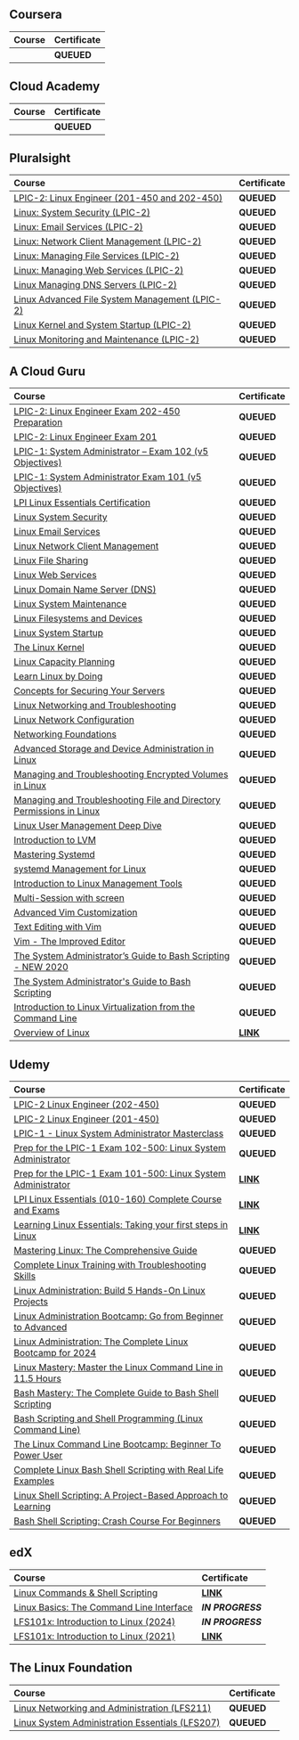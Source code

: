 ## Coursera

<div align="justify">

| Course | Certificate |
| :----- | :----- |
| []() | **QUEUED** |

</div>

## Cloud Academy

<div align="justify">

| Course | Certificate |
| :----- | :----- |
| []() | **QUEUED** |

</div>

## Pluralsight

<div align="justify">

| Course | Certificate |
| :----- | :----- |
| [LPIC-2: Linux Engineer (201-450 and 202-450)](https://www.pluralsight.com/paths/lpic-2) | **QUEUED** |
| [Linux: System Security (LPIC-2)](https://www.pluralsight.com/courses/linux-system-security-lpic-2) | **QUEUED** |
| [Linux: Email Services (LPIC-2)](https://www.pluralsight.com/courses/linux-email-servers-lpic-2) | **QUEUED** |
| [Linux: Network Client Management (LPIC-2)](https://www.pluralsight.com/courses/linux-network-client-management-lpic-2) | **QUEUED** |
| [Linux: Managing File Services (LPIC-2)](https://www.pluralsight.com/courses/linux-managing-file-services-lpic-2) | **QUEUED** |
| [Linux: Managing Web Services (LPIC-2)](https://www.pluralsight.com/courses/linux-managing-web-services-lpic-2) | **QUEUED** |
| [Linux Managing DNS Servers (LPIC-2)](https://www.pluralsight.com/courses/linux-managing-dns-servers-lpic-2) | **QUEUED** |
| [Linux Advanced File System Management (LPIC-2)](https://www.pluralsight.com/courses/linux-advanced-file-system-management) | **QUEUED** |
| [Linux Kernel and System Startup (LPIC-2)](https://www.pluralsight.com/courses/linux-kernel-system-startup) | **QUEUED** |
| [Linux Monitoring and Maintenance (LPIC-2)](https://www.pluralsight.com/courses/linux-monitoring-maintenance) | **QUEUED** |

</div>

## A Cloud Guru

<div align="justify">

| Course | Certificate |
| :----- | :----- |
| [LPIC-2: Linux Engineer Exam 202-450 Preparation]() | **QUEUED** |
| [LPIC-2: Linux Engineer Exam 201]() | **QUEUED** |
| [LPIC-1: System Administrator – Exam 102 (v5 Objectives)]() | **QUEUED** |
| [LPIC-1: System Administrator Exam 101 (v5 Objectives)]() | **QUEUED** |
| [LPI Linux Essentials Certification]() | **QUEUED** |
| [Linux System Security]() | **QUEUED** |
| [Linux Email Services]() | **QUEUED** |
| [Linux Network Client Management]() | **QUEUED** |
| [Linux File Sharing]() | **QUEUED** |
| [Linux Web Services]() | **QUEUED** |
| [Linux Domain Name Server (DNS)]() | **QUEUED** |
| [Linux System Maintenance]() | **QUEUED** |
| [Linux Filesystems and Devices]() | **QUEUED** |
| [Linux System Startup]() | **QUEUED** |
| [The Linux Kernel]() | **QUEUED** |
| [Linux Capacity Planning]() | **QUEUED** |
| [Learn Linux by Doing]() | **QUEUED** |
| [Concepts for Securing Your Servers]() | **QUEUED** |
| [Linux Networking and Troubleshooting]() | **QUEUED** |
| [Linux Network Configuration]() | **QUEUED** |
| [Networking Foundations]() | **QUEUED** |
| [Advanced Storage and Device Administration in Linux]() | **QUEUED** |
| [Managing and Troubleshooting Encrypted Volumes in Linux]() | **QUEUED** |
| [Managing and Troubleshooting File and Directory Permissions in Linux]() | **QUEUED** |
| [Linux User Management Deep Dive]() | **QUEUED** |
| [Introduction to LVM]() | **QUEUED** |
| [Mastering Systemd]() | **QUEUED** |
| [systemd Management for Linux]() | **QUEUED** |
| [Introduction to Linux Management Tools]() | **QUEUED** |
| [Multi-Session with screen]() | **QUEUED** |
| [Advanced Vim Customization]() | **QUEUED** |
| [Text Editing with Vim]() | **QUEUED** |
| [Vim - The Improved Editor]() | **QUEUED** |
| [The System Administrator’s Guide to Bash Scripting - NEW 2020]() | **QUEUED** |
| [The System Administrator's Guide to Bash Scripting]() | **QUEUED** |
| [Introduction to Linux Virtualization from the Command Line]() | **QUEUED** |
| [Overview of Linux](https://www.pluralsight.com/cloud-guru/courses/overview-of-linux) | [**LINK**](https://storage.googleapis.com/course-certificates/04-01-a-cloud-guru/overview-of-linux.pdf) |

</div>

## Udemy

<div align="justify">

| Course | Certificate |
| :----- | :----- |
| [LPIC-2 Linux Engineer (202-450)](https://www.udemy.com/course/lpic-2-linux-engineer-202-450/) | **QUEUED** |
| [LPIC-2 Linux Engineer (201-450)](https://www.udemy.com/course/lpic-2-linux-engineer-201-450/) | **QUEUED** |
| [LPIC-1 - Linux System Administrator Masterclass](https://www.udemy.com/course/lpic-1-linux-system-administrator-masterclass/) | **QUEUED** |
| [Prep for the LPIC-1 Exam 102-500: Linux System Administrator](https://www.udemy.com/course/prep-for-the-lpic-1-exam-102-500-linux-system-administrator/) | **QUEUED** |
| [Prep for the LPIC-1 Exam 101-500: Linux System Administrator](https://www.udemy.com/course/prep-for-the-lpic-1-exam-101-500-linux-system-administrator/) | [**LINK**](https://storage.googleapis.com/course-certificates/05-01-udemy/prep-for-the-lpic1-exam-101-500.pdf) |
| [LPI Linux Essentials (010-160) Complete Course and Exams](https://www.udemy.com/course/linux-essentials-010/) | [**LINK**](https://storage.googleapis.com/course-certificates/05-01-udemy/lpi-linux-essentials-010-160-complete-course-and-exams.pdf) |
| [Learning Linux Essentials: Taking your first steps in Linux](https://www.udemy.com/course/learning-linux-essentials-taking-your-first-steps-in-linux/) | [**LINK**](https://storage.googleapis.com/course-certificates/05-01-udemy/learning-linux-essentials-taking-your-first-steps-in-linux.pdf) |
| [Mastering Linux: The Comprehensive Guide](https://www.udemy.com/course/mastering-linux/) | **QUEUED** |
| [Complete Linux Training with Troubleshooting Skills](https://www.udemy.com/course/red-hat-linux-administration-advance-level-troubleshooting/) | **QUEUED** |
| [Linux Administration: Build 5 Hands-On Linux Projects](https://www.udemy.com/course/linux-administration-build-hands-on-linux-projects/) | **QUEUED** |
| [Linux Administration Bootcamp: Go from Beginner to Advanced](https://www.udemy.com/course/linux-administration-bootcamp/) | **QUEUED** |
| [Linux Administration: The Complete Linux Bootcamp for 2024](https://www.udemy.com/course/master-linux-administration/) | **QUEUED** |
| [Linux Mastery: Master the Linux Command Line in 11.5 Hours](https://www.udemy.com/course/linux-mastery/) | **QUEUED** |
| [Bash Mastery: The Complete Guide to Bash Shell Scripting](https://www.udemy.com/course/bash-mastery/) | **QUEUED** |
| [Bash Scripting and Shell Programming (Linux Command Line)](https://www.udemy.com/course/bash-scripting/) | **QUEUED** |
| [The Linux Command Line Bootcamp: Beginner To Power User](https://www.udemy.com/course/the-linux-command-line-bootcamp/) | **QUEUED** |
| [Complete Linux Bash Shell Scripting with Real Life Examples](https://www.udemy.com/course/linux-bash-shell-scripting-through-real-life-examples/) | **QUEUED** |
| [Linux Shell Scripting: A Project-Based Approach to Learning](https://www.udemy.com/course/linux-shell-scripting-projects/) | **QUEUED** |
| [Bash Shell Scripting: Crash Course For Beginners](https://www.udemy.com/course/bash-shell-scripting-crash-course-for-beginners/) | **QUEUED** |

</div>

## edX

<div align="justify">

| Course | Certificate |
| :----- | :----- |
| [Linux Commands & Shell Scripting](https://www.edx.org/learn/linux/ibm-linux-commands-shell-scripting) | [**LINK**](https://storage.googleapis.com/course-certificates/06-01-edx/lx0117en-linux-commands-and-shell-scripting.pdf) |
| [Linux Basics: The Command Line Interface](https://www.edx.org/learn/linux/dartmouth-college-linux-basics-the-command-line-interface) | **_IN PROGRESS_** |
| [LFS101x: Introduction to Linux (2024)](https://www.edx.org/learn/linux/the-linux-foundation-introduction-to-linux) | **_IN PROGRESS_** |
| [LFS101x: Introduction to Linux (2021)](https://www.edx.org/learn/linux/the-linux-foundation-introduction-to-linux) | [**LINK**](https://storage.googleapis.com/course-certificates/06-01-edx/lfs101x-introduction-to-linux.pdf) |

</div>

## The Linux Foundation

<div align="justify">

| Course | Certificate |
| :----- | :----- |
| [Linux Networking and Administration (LFS211)](https://training.linuxfoundation.org/training/linux-networking-and-administration/) | **QUEUED** |
| [Linux System Administration Essentials (LFS207)](https://training.linuxfoundation.org/training/linux-system-administration-essentials-lfs207/) | **QUEUED** |

</div>
